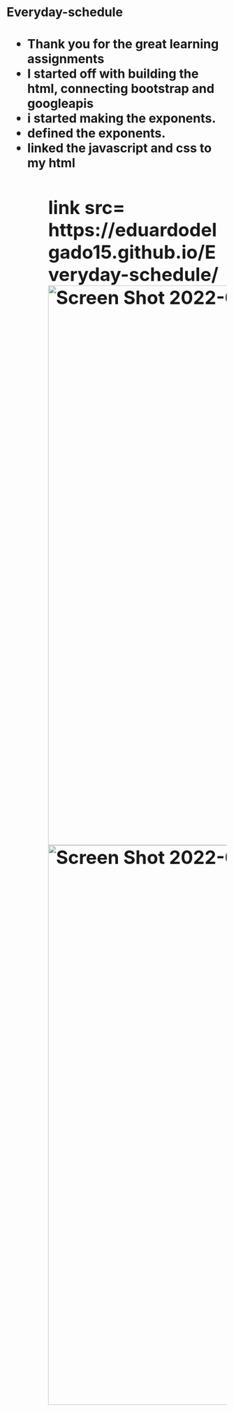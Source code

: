 <h1>Everyday-schedule<h1>
  <ul>
    <li> Thank you for the great learning assignments
    <li> I started off with building the html, connecting bootstrap and googleapis
    <li> i started making the exponents.
    <li> defined the exponents.
      <li> linked the javascript and css to my html
   <ul>
 <h2>link src=  https://eduardodelgado15.github.io/Everyday-schedule/<img width="1280" alt="Screen Shot 2022-05-04 at 3 38 42 PM" src="https://user-images.githubusercontent.com/102006681/166837450-be43c4fd-a90a-45d4-a662-1f8a9b316cc7.png"> 
<img width="1280" alt="Screen Shot 2022-05-04 at 3 38 56 PM" src="https://user-images.githubusercontent.com/102006681/166837464-97d3877d-290d-4245-b42b-40b830651992.png">
